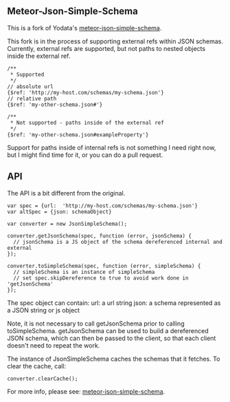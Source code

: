 Meteor-Json-Simple-Schema
-------------------------

This is a fork of Yodata's <a href="https://github.com/Yodata/meteor-json-simple-schema">meteor-json-simple-schema</a>.

This fork is in the process of supporting external refs within JSON schemas.
Currently, external refs are supported, but not paths to nested objects inside the external ref.

```
/**
 * Supported
 */
// absolute url
{$ref: 'http://my-host.com/schemas/my-schema.json'}
// relative path
{$ref: 'my-other-schema.json#'}

/**
 * Not supported - paths inside of the external ref
 */
{$ref: 'my-other-schema.json#exampleProperty'}
```

Support for paths inside of internal refs is not something I need right now,
but I might find time for it, or you can do a pull request.



API
---

The API is a bit different from the original.

```
var spec = {url:  'http://my-host.com/schemas/my-schema.json'}
var altSpec = {json: schemaObject}

var converter = new JsonSimpleSchema();

converter.getJsonSchema(spec, function (error, jsonSchema) {
  // jsonSchema is a JS object of the schema dereferenced internal and external
});

converter.toSimpleSchema(spec, function (error, simpleSchema) {
  // simpleSchema is an instance of simpleSchema
  // set spec.skipDereference to true to avoid work done in 'getJsonSchema'
});
```

The spec object can contain:
  url:  a url string
  json: a schema represented as a JSON string or js object


Note, it is not necessary to call getJsonSchema prior to calling toSimpleSchema.
getJsonSchema can be used to build a dereferenced JSON schema, which can then
be passed to the client, so that each client doesn't need to repeat the work.


The instance of JsonSimpleSchema caches the schemas that it fetches.  To clear the cache, call:
```
converter.clearCache();
```

For more info, please see:
<a href="https://github.com/Yodata/meteor-json-simple-schema">meteor-json-simple-schema</a>.